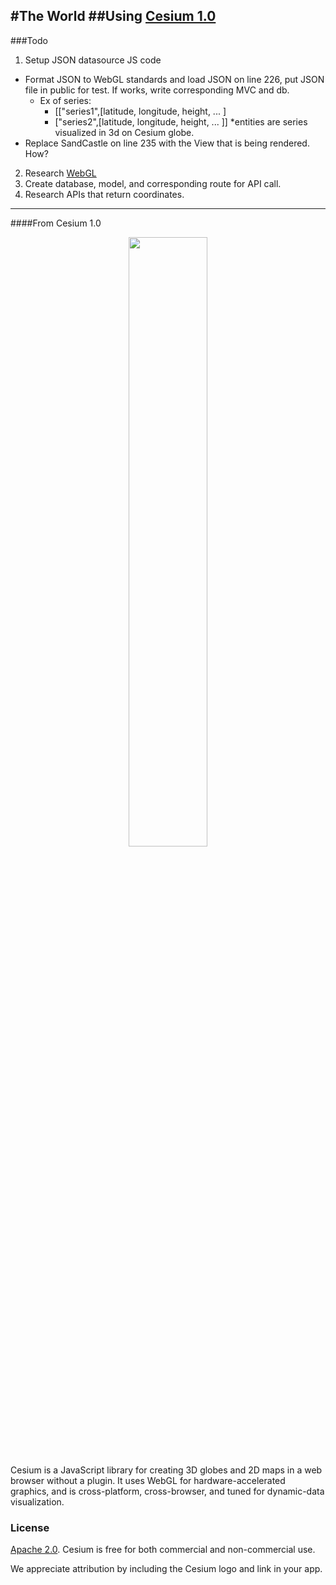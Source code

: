 #The World 
##Using [Cesium 1.0](http://cesiumjs.org/2013/04/12/Cesium-up-and-running/)
-----------------------------------------------------------------
###Todo
1. Setup JSON datasource JS code 
  * Format JSON to WebGL standards and load JSON on line 226, put JSON file in public for test. If works, write corresponding MVC and db.
    * Ex of series: 
      * [["series1",[latitude, longitude, height, ... ]
      * ["series2",[latitude, longitude, height, ... ]]
    *entities are series visualized in 3d on Cesium globe.
  * Replace SandCastle on line 235 with the View that is being rendered. How?
2. Research [WebGL](http://www.lighthouse3d.com/2013/07/webgl-importing-a-json-formatted-3d-model/)
4. Create database, model, and corresponding route for API call.
5. Research APIs that return coordinates.


-----------------------------------------------------------------
####From Cesium 1.0

<p align="center">
<img src="https://github.com/AnalyticalGraphicsInc/cesium/wiki/logos/Cesium_Logo_Color.jpg" width="50%" />
</p>

Cesium is a JavaScript library for creating 3D globes and 2D maps in a web browser without a plugin. It uses WebGL for hardware-accelerated graphics, and is cross-platform, cross-browser, and tuned for dynamic-data visualization.

### License ###

[Apache 2.0](http://www.apache.org/licenses/LICENSE-2.0.html).  Cesium is free for both commercial and non-commercial use.

We appreciate attribution by including the Cesium logo and link in your app.
